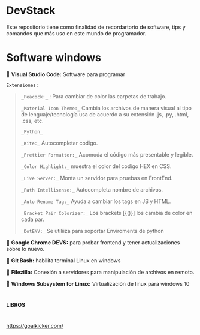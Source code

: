 # **DevStack** 
Este repositorio tiene como finalidad de recordartorio de software, tips y comandos que más uso en este mundo de programador.


# Software windows 
:rocket: **Visual Studio Code:** Software para programar

    Extensiones:
> `_Peacock:_` : Para cambiar de color las carpetas de trabajo.
> 
> `_Material Icon Theme:_` Cambia los archivos de manera visual al tipo de lenguaje/tecnología usa de acuerdo a su extensión .js, .py, .html, .css, etc.
> 
> `_Python_`
> 
> `_Kite:_` Autocompletar codigo.
> 
> `_Prettier Formatter:_` Acomoda el código más presentable y legible.
> 
> `_Color Highlight:_` muestra el color del codigo HEX en  CSS.
> 
> `_Live Server:_` Monta un servidor para pruebas en FrontEnd.
> 
> `_Path Intellisense:_` Autocompleta nombre de archivos.
> 
> `_Auto Rename Tag:_` Ayuda a cambiar los tags en JS y HTML.
> 
> `_Bracket Pair Colorizer:_` Los brackets [{()}] los cambia de color en cada par.
> 
> `_DotENV:_` Se utiliiza para soportar Enviroments de python


:rocket: **Google Chrome DEVS:** para probar frontend y tener actualizaciones sobre lo nuevo.

:rocket: **Git Bash:** habilita terminal Linux en windows

:rocket: **Filezilla:** Conexión a servidores para manipulación de archivos en remoto.

:rocket: **Windows Subsystem for Linux:** Virtualización de linux para windows 10
#
**LIBROS**
#
https://goalkicker.com/
